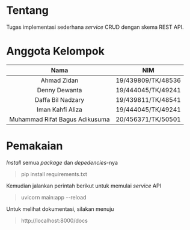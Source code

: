 # Tentang
Tugas implementasi sederhana *service* CRUD dengan skema REST API.

# Anggota Kelompok
| Nama | NIM |
| :----------------: | :--------------: |
| Ahmad Zidan | 19/439809/TK/48536 |
| Denny Dewanta | 19/444045/TK/49241  |
| Daffa Bil Nadzary | 19/439811/TK/48541  |
| Iman Kahfi Aliza | 19/444045/TK/49241  |
| Muhammad Rifat Bagus Adikusuma | 20/456371/TK/50501  |

# Pemakaian
*Install* semua *package* dan *depedencies*-nya
> pip install requirements.txt

Kemudian jalankan perintah berikut untuk memulai *service* API
> uvicorn main:app --reload

Untuk melihat dokumentasi, silakan menuju
>  http://localhost:8000/docs
